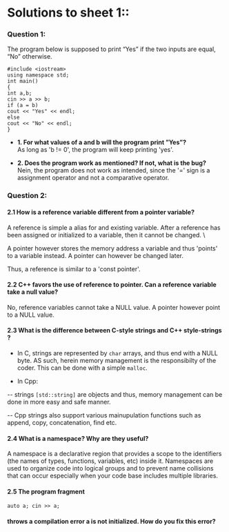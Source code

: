 # Solutions to sheet 1::

### Question 1:

The program below is supposed to print “Yes” if the two inputs are equal, “No” otherwise.

  ```
#include <iostream>
using namespace std;
int main()
{
int a,b;
cin >> a >> b;
if (a = b)
cout << "Yes" << endl;
else
cout << "No" << endl;
}
```
  
  - **1. For what values of a and b will the program print ”Yes”?** \
         As long as 'b != 0', the program will keep printing 'yes'.
    
  - **2. Does the program work as mentioned? If not, what is the bug?** \
         Nein, the program does not work as intended, since the '=' sign is a assignment operator and not a comparative operator.
         
         
### Question 2:

#### 2.1 How is a reference variable different from a pointer variable?

A reference is simple a alias for and existing variable. After a reference has been assigned or initialized to a variable, then it cannot be changed. \

A pointer however stores the memory address a variable and thus 'points' to a variable instead. A pointer can however be changed later.

Thus, a reference is similar to a 'const pointer'.


#### 2.2 C++ favors the use of reference to pointer. Can a reference variable take a null value?

No, reference variables cannot take a NULL value. A pointer however point to a NULL value.

#### 2.3 What is the difference between C-style strings and C++ style-strings ?

- In C, strings are represented by `char` arrays, and thus end with a NULL byte. AS such, herein memory management is the responsibilty of the coder. This can be done with a simple `malloc`.

- In Cpp: 

-- strings `[std::string]` are objects and thus, memory management can be done in more easy and safe manner. 

-- Cpp strings also support various mainupulation functions such as append, copy, concatenation, find etc.

#### 2.4 What is a namespace? Why are they useful?

A namespace is a declarative region that provides a scope to the identifiers (the names of types, functions, variables, etc) inside it. Namespaces are used to organize code into logical groups and to prevent name collisions that can occur especially when your code base includes multiple libraries.

#### 2.5 The program fragment 

```
auto a; cin >> a;
```
#### throws a compilation error a is not initialized. How do you fix this error?
